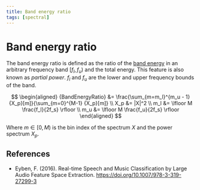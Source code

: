 ```yaml
---
title: Band energy ratio
tags: [spectral]
---
```


# Band energy ratio

The band energy ratio is defined as the ratio of the [band energy](../band-energy/) in an arbitrary frequency band $[f_l, f_u)$ and the total energy.
This feature is also known as *partial power*. $f_l$ and $f_u$ are the lower and upper frequency bounds of the band.

$$
\begin{aligned}
{BandEnergyRatio} &= \frac{\sum_{m=m_l}^{m_u - 1} {X_p}[m]}{\sum_{m=0}^{M-1} {X_p}[m]} \\
X_p &= |X|^2 \\
m_l &= \lfloor M \frac{f_l}{2f_s} \rfloor \\
m_u &= \lfloor M \frac{f_u}{2f_s} \rfloor
\end{aligned}
$$

Where $m \in [0, M)$ is the bin index of the spectrum $X$ and the power spectrum $X_p$.

## References

- Eyben, F. (2016). Real-time Speech and Music Classification by Large Audio Feature Space Extraction. https://doi.org/10.1007/978-3-319-27299-3
